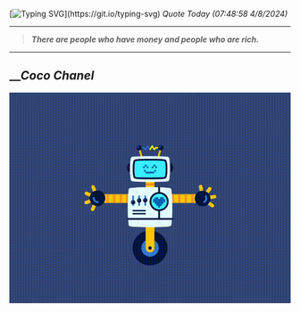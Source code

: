[![Typing SVG](https://readme-typing-svg.herokuapp.com?font=Press+Start+2P&color=C2F784&size=35&width=900&height=100&lines=Hello+World%2C+I'm+Hung+!)](https://git.io/typing-svg) 
_Quote Today (07:48:58 4/8/2024)_
___
>**_There are people who have money and people who are rich._**
___

## __**_Coco Chanel_**

![RobotDance](src/assets/images/robot-dancing-dribble.gif?style=center)

